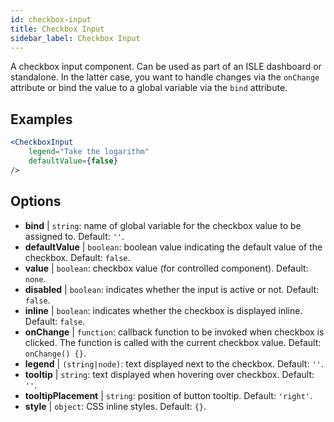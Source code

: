 ```yaml
---
id: checkbox-input
title: Checkbox Input
sidebar_label: Checkbox Input
---
```


A checkbox input component. Can be used as part of an ISLE dashboard or standalone. In the latter case, you want to handle changes via the `onChange` attribute or bind the value to a global variable via the `bind` attribute.

## Examples

```jsx live
<CheckboxInput
    legend="Take the logarithm"
    defaultValue={false}
/>
```

## Options

* __bind__ | `string`: name of global variable for the checkbox value to be assigned to. Default: `''`.
* __defaultValue__ | `boolean`: boolean value indicating the default value of the checkbox. Default: `false`.
* __value__ | `boolean`: checkbox value (for controlled component). Default: `none`.
* __disabled__ | `boolean`: indicates whether the input is active or not. Default: `false`.
* __inline__ | `boolean`: indicates whether the checkbox is displayed inline. Default: `false`.
* __onChange__ | `function`: callback function to be invoked when checkbox is clicked. The function is called with the current checkbox value. Default: `onChange() {}`.
* __legend__ | `(string|node)`: text displayed next to the checkbox. Default: `''`.
* __tooltip__ | `string`: text displayed when hovering over checkbox. Default: `''`.
* __tooltipPlacement__ | `string`: position of button tooltip. Default: `'right'`.
* __style__ | `object`: CSS inline styles. Default: `{}`.
